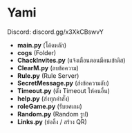 # Yami
Discord: discord.gg/x3XkCBswvY

- **main.py** (โค้ดหลัก)
- **cogs** (Folder)
- **ChackInvites.py** (แจ้งเตือนตอนมีคนเข้าดิส)
- **ClearM.py** (ลบข้อความ)
- **Rule.py** (Rule Server)
- **SecretMessage.py** (ส่งข้อความลับ)
- **Timeout.py** (ตั้ง Timeout ให้คนอื่น)
- **help.py** (ส่งทุกคำสั่ง)
- **roleGame.py** (รับยศเกม)
- **Random.py** (Random รูป)
- **Links.py** (ย่อลิ้ง / สร้าง QR)
